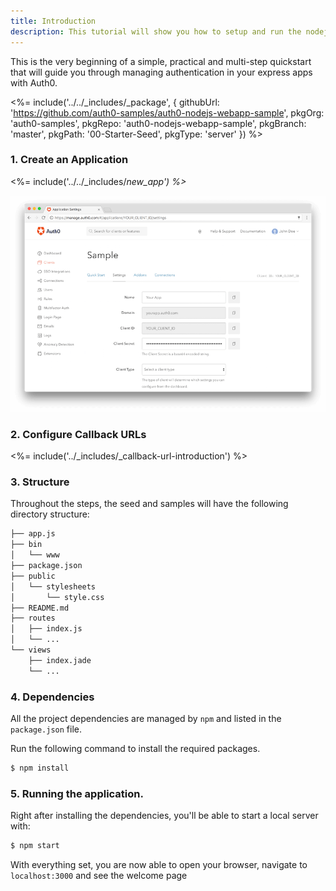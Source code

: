 ```yaml
---
title: Introduction
description: This tutorial will show you how to setup and run the nodejs webapp sample project provided by Auth0.
---
```


This is the very beginning of a simple, practical and multi-step quickstart that will guide you through managing authentication in your express apps with Auth0.

<%= include('../../_includes/_package', {
  githubUrl: 'https://github.com/auth0-samples/auth0-nodejs-webapp-sample',
  pkgOrg: 'auth0-samples',
  pkgRepo: 'auth0-nodejs-webapp-sample',
  pkgBranch: 'master',
  pkgPath: '00-Starter-Seed',
  pkgType: 'server'
}) %>

### 1. Create an Application

<%= include('../../_includes/_new_app') %>_

![App Dashboard](/media/articles/angularjs/app_dashboard.png)

### 2. Configure Callback URLs

<%= include('../_includes/_callback-url-introduction') %>

### 3. Structure
Throughout the steps, the seed and samples will have the following directory structure:
```bash
├── app.js
├── bin
│   └── www
├── package.json
├── public
│   └── stylesheets
│       └── style.css
├── README.md
├── routes
│   ├── index.js
│   └── ...
└── views
    ├── index.jade
    └── ...
```

### 4. Dependencies

All the project dependencies are managed by `npm` and listed in the `package.json` file.

Run the following command to install the required packages.

```bash
$ npm install
```

### 5. Running the application.

Right after installing the dependencies, you'll be able to start a local server with:

```bash
$ npm start
```

With everything set, you are now able to open your browser, navigate to `localhost:3000` and see the welcome page
